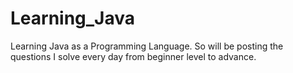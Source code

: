 # Learning_Java
Learning Java as a Programming Language. So will be posting the questions I solve every day from beginner level to advance.
